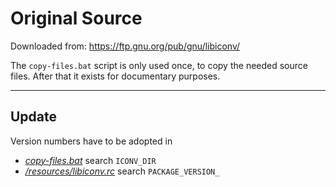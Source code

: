 # Original Source

Downloaded from: https://ftp.gnu.org/pub/gnu/libiconv/

The `copy-files.bat` script is only used once, to copy the needed source files.
After that it exists for documentary purposes.

---

## Update

Version numbers have to be adopted in
- _[copy-files.bat](./copy-files.bat)_ search `ICONV_DIR`
- _[/resources/libiconv.rc](../resources/libiconv.rc)_ search `PACKAGE_VERSION_`
